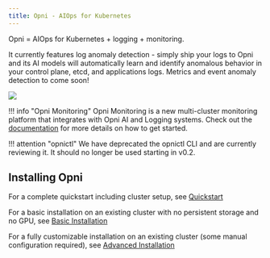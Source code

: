 ```yaml
---
title: Opni - AIOps for Kubernetes
---
```

 
Opni = AIOps for Kubernetes + logging + monitoring. 

It currently features log anomaly detection - simply ship your logs to Opni and its AI models will automatically learn and identify anomalous behavior in your control plane, etcd, and applications logs. Metrics and event anomaly detection to come soon!

[![](https://opni-public.s3.us-east-2.amazonaws.com/opni_youtube_gh.png)](https://youtu.be/DQVBwMaO_o0)

!!! info "Opni Monitoring"
    Opni Monitoring is a new multi-cluster monitoring platform that integrates with Opni AI and Logging systems. Check out the [documentation](https://rancher.github.io/opni-monitoring) for more details on how to get started.

!!! attention "opnictl"
    We have deprecated the opnictl CLI and are currently reviewing it. It should no longer be used starting in v0.2.

## Installing Opni

For a complete quickstart including cluster setup, see [Quickstart](deployment/quickstart.md)

For a basic installation on an existing cluster with no persistent storage and no GPU, see [Basic Installation](deployment/basic.md)

For a fully customizable installation on an existing cluster (some manual configuration required), see [Advanced Installation](deployment/advanced.md)

